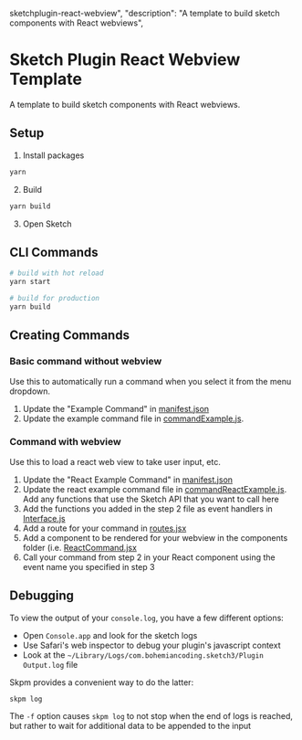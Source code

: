 sketchplugin-react-webview",
"description": "A template to build sketch components with React webviews",

# Sketch Plugin React Webview Template

A template to build sketch components with React webviews.

## Setup

1. Install packages

```bash
yarn
```

2. Build

```bash
yarn build
```

3. Open Sketch

## CLI Commands

```bash
# build with hot reload
yarn start

# build for production
yarn build
```

## Creating Commands

### Basic command without webview

Use this to automatically run a command when you select it from the menu dropdown.

1. Update the "Example Command" in [manifest.json](src/manifest.json)
2. Update the example command file in [commandExample.js](src/commandExample.js).

### Command with webview

Use this to load a react web view to take user input, etc.

1. Update the "React Example Command" in [manifest.json](src/manifest.json)
2. Update the react example command file in [commandReactExample.js](src/commandReactExample.js). Add any functions that use the Sketch API that you want to call here
3. Add the functions you added in the step 2 file as event handlers in [Interface.js](src/lib/Interface.js)
4. Add a route for your command in [routes.jsx](resources/views/routes.jsx)
5. Add a component to be rendered for your webview in the components folder (i.e. [ReactCommand.jsx](resources/views/components/ReactCommand.jsx)
6. Call your command from step 2 in your React component using the event name you specified in step 3

## Debugging

To view the output of your `console.log`, you have a few different options:

- Open `Console.app` and look for the sketch logs
- Use Safari's web inspector to debug your plugin's javascript context
- Look at the `~/Library/Logs/com.bohemiancoding.sketch3/Plugin Output.log` file

Skpm provides a convenient way to do the latter:

```bash
skpm log
```

The `-f` option causes `skpm log` to not stop when the end of logs is reached, but rather to wait for additional data to be appended to the input
